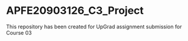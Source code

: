 # APFE20903126_C3_Project
This repository has been created for UpGrad assignment submission for Course 03
